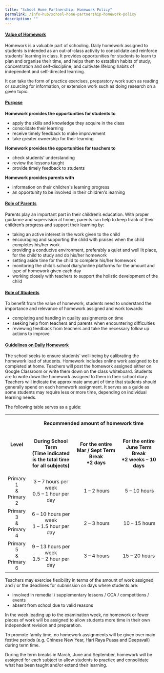 ```yaml
---
title: "School Home Partnership: Homework Policy"
permalink: /info-hub/school-home-partnership-homework-policy
description: ""
---
```

<h4><strong><u>Value of Homework</u></strong></h4>
<p>Homework is a valuable part of schooling. Daily homework assigned to students is intended as an out-of-class activity to consolidate and reinforce students&rsquo; learning in class. It provides opportunities for students to learn to plan and organise their time, and helps them to establish habits of study, concentration and self-discipline, and cultivate lifelong habits of independent and self-directed learning.</p>
<p>It can take the form of practice exercises, preparatory work such as reading or sourcing for information, or extension work such as doing research on a given topic.</p>
<h4><strong><u>Purpose</u></strong></h4>
<p><strong>Homework provides the opportunities for students to</strong></p>
<ul>
<li>apply the skills and knowledge they acquire in the class</li>
<li>consolidate their learning</li>
<li>receive timely feedback to make improvement</li>
<li>take greater ownership for their learning</li>
</ul>
<p><strong>Homework provides the opportunities for teachers to</strong></p>
<ul>
<li>check students&rsquo; understanding</li>
<li>review the lessons taught</li>
<li>provide timely feedback to students</li>
</ul>
<p><strong>Homework provides parents with</strong></p>
<ul>
<li>information on their children's learning progress</li>
<li>an opportunity to be involved in their children's learning</li>
</ul>
<h4><strong><u>Role of Parents</u></strong></h4>
<p>Parents play an important part in their children&rsquo;s education. With proper guidance and supervision at home, parents can help to keep track of their children&rsquo;s progress and support their learning by:</p>
<ul>
<li>taking an active interest in the work given to the child</li>
<li>encouraging and supporting the child with praises when the child completes his/her work</li>
<li>providing a conducive environment, preferably a quiet and well lit place, for the child to study and do his/her homework</li>
<li>setting aside time for the child to complete his/her homework</li>
<li>monitoring the child&rsquo;s school diary/online platforms for the amount and type of homework given each day</li>
<li>working closely with teachers to support the holistic development of the child</li>
</ul>
<h4><strong><u>Role of Students</u></strong></h4>
<p>To benefit from the value of homework, students need to understand the importance and relevance of homework assigned and work towards:</p>
<ul>
<li>completing and handing in quality assignments on time</li>
<li>seeking help from teachers and parents when encountering difficulties</li>
<li>reviewing feedback from teachers and take the necessary follow up actions to improve</li>
</ul>
<h4><strong><u>Guidelines on Daily Homework</u></strong></h4>
<p>The school seeks to ensure students&rsquo; well-being by calibrating the homework load of students. Homework includes online work assigned to be completed at home. Teachers will post the homework assigned either on Google Classroom or write them down on the class whiteboard. Students are to write down the homework assigned to them in their school diary. Teachers will indicate the approximate amount of time that students should generally spend on each homework assignment. It serves as a guide as some students may require less or more time, depending on individual learning needs.</p>
<p>The following table serves as a guide:</p>
<table width="0">
<tbody>
<tr>
<td style="text-align: center;" rowspan="2">
<p><strong>Level</strong></p>
</td>
<td style="text-align: center;" colspan="3" width="599">
<p><strong>Recommended amount of homework time</strong></p>
</td>
</tr>
<tr>
<td style="text-align: center;" width="205">
<p><strong>During School Term<br /></strong><strong>(Time indicated is the total time for all subjects)</strong></p>
</td>
<td style="text-align: center;" width="197">
<p><strong>For the entire<br /></strong><strong>Mar / Sept&nbsp;</strong><strong>Term Break<br /></strong><strong>*2 days</strong></p>
</td>
<td style="text-align: center;" width="197">
<p><strong>For the entire<br /></strong><strong>June Term Break<br /></strong><strong>*2 weeks &ndash; 10 days</strong></p>
</td>
</tr>
<tr>
<td style="text-align: center;" width="62">Primary 1<br />&amp; Primary 2</td>
<td style="text-align: center;" width="205">3 &ndash; 7 hours per week<br />0.5 &ndash; 1 hour per day</td>
<td style="text-align: center;" width="197">&nbsp;1 &ndash; 2 hours</td>
<td style="text-align: center;" width="197">&nbsp;5 &ndash; 10 hours</td>
</tr>
<tr>
<td style="text-align: center;" width="62">Primary 3<br />&amp; Primary 4</td>
<td style="text-align: center;" width="205">6 &ndash; 10 hours per week<br />1 &ndash; 1.5 hour per day</td>
<td style="text-align: center;" width="197">&nbsp;2 &ndash; 3 hours</td>
<td style="text-align: center;" width="197">&nbsp;10 &ndash; 15 hours</td>
</tr>
<tr>
<td style="text-align: center;" width="62">Primary 5<br />&amp; Primary 6</td>
<td style="text-align: center;" width="205">9 &ndash; 13 hours per week<br />1.5 &ndash; 2 hour per day</td>
<td style="text-align: center;" width="197">&nbsp;3 &ndash; 4 hours</td>
<td style="text-align: center;" width="197">15 &ndash; 20 hours</td>
</tr>
</tbody>
</table>
<p>Teachers may exercise flexibility in terms of the amount of work assigned and / or the deadlines for submission on days where students are:</p>
<ul>
<li>involved in remedial / supplementary lessons / CCA / competitions / events</li>
<li>absent from school due to valid reasons</li>
</ul>
<p>In the week leading up to the examination week, no homework or fewer pieces of work will be assigned to allow students more time in their own independent revision and preparation.</p>
<p>To promote family time, no homework assignments will be given over main festive periods (e.g. Chinese New Year, Hari Raya Puasa and Deepavali) during term time.</p>
<p>During the term breaks in March, June and September, homework will be assigned for each subject to allow students to practice and consolidate what has been taught and/or extend their learning.</p>